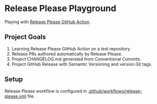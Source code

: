 # Release Please Playground

Playing with [Release Please GitHub Action](https://github.com/marketplace/actions/release-please-action).

## Project Goals

1. Learning Release Please GitHub Action on a test repository.
2. Release PRs authored automatically by Release Please.
3. Project CHANGELOG.md generated from Conventional Commits.
4. Project GitHub Release with Semantic Versioning and version Git tags.

## Setup

Release Please workflow is configured in [.github/workflows/release-please.yml](https://github.com/digrec/release-please-playground/blob/main/.github/workflows/release-please.yml) file.
